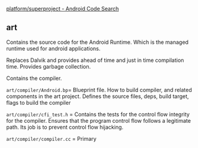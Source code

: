 
[platform/superproject - Android Code Search](https://cs.android.com/android/platform/superproject)

## art

Contains the source code for the Android Runtime. Which is the managed runtime used for android applications.

Replaces Dalvik and provides ahead of time and just in time compilation time. Provides garbage collection.

Contains the compiler.

`art/compiler/Android.bp`= Blueprint file. How to build compiler, and related components in the art project. Defines the source files, deps, build target, flags to build the compiler

`art/compiler/cfi_test.h` = Contains the tests for the control flow integrity for the compiler. Ensures that the program control flow follows a legitimate path. Its job is to prevent control flow hijacking.

`art/compiler/compiler.cc` = Primary 